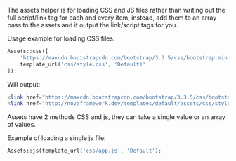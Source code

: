 The assets helper is for loading CSS and JS files rather than writing out the full script/link tag for each and every item, instead, add them to an array pass to the assets and it output the link/script tags for you.

Usage example for loading CSS files:

```php
Assets::css([
    'https://maxcdn.bootstrapcdn.com/bootstrap/3.3.5/css/bootstrap.min.css',
    template_url('css/style.css', 'Default)'
]);
```

Will output:

```php
<link href="https://maxcdn.bootstrapcdn.com/bootstrap/3.3.5/css/bootstrap.min.css" rel="stylesheet" type="text/css">
<link href="http://novaframework.dev/templates/default/assets/css/style.css" rel="stylesheet" type="text/css">
```

Assets have 2 methods CSS and js, they can take a single value or an array of values.

Example of loading a single js file:

```php
Assets::js(template_url('css/app.js', 'Default');
```